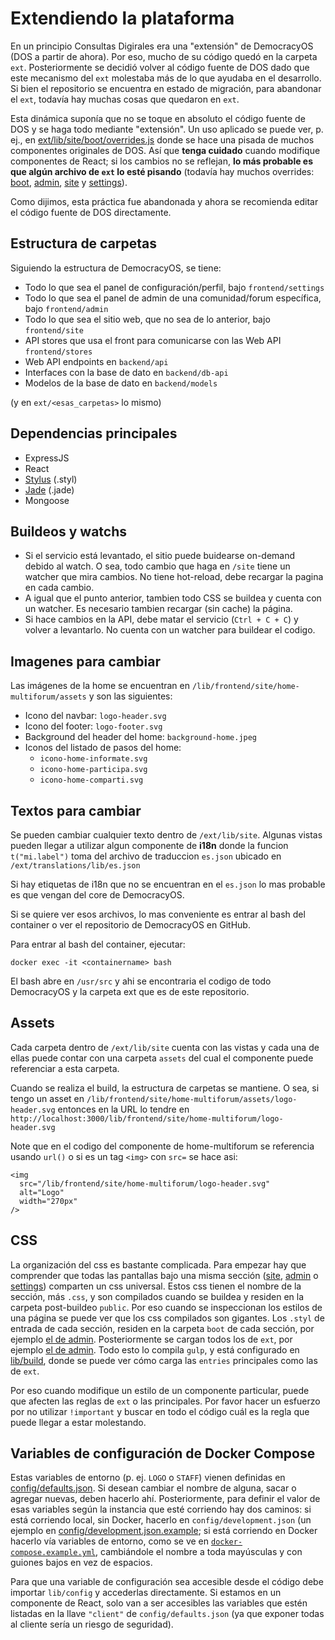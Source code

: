 # Extendiendo la plataforma

En un principio Consultas Digirales era una "extensión" de DemocracyOS (DOS a partir de ahora). Por eso, mucho de su código quedó en la carpeta `ext`. Posteriormente se decidió volver al código fuente de DOS dado que este mecanismo del `ext` molestaba más de lo que ayudaba en el desarrollo. Si bien el repositorio se encuentra en estado de migración, para abandonar el `ext`, todavía hay muchas cosas que quedaron en `ext`.

Esta dinámica suponía que no se toque en absoluto el código fuente de DOS y se haga todo mediante "extensión". Un uso aplicado se puede ver, p. ej., en [ext/lib/site/boot/overrides.js](../ext/lib/site/boot/overrides.js) donde se hace una pisada de muchos componentes originales de DOS. Así que **tenga cuidado** cuando modifique componentes de React; si los cambios no se reflejan, **lo más probable es que algún archivo de `ext` lo esté pisando** (todavía hay muchos overrides: [boot](../ext/lib/boot/overrides.js), [admin](../ext/lib/admin/boot/overrides.js), [site](../ext/lib/site/boot/overrides.js) y [settings](../ext/lib/settings/boot/overrides.js)).

Como dijimos, esta práctica fue abandonada y ahora se recomienda editar el código fuente de DOS directamente.

## Estructura de carpetas

Siguiendo la estructura de DemocracyOS, se tiene:

* Todo lo que sea el panel de configuración/perfil, bajo `frontend/settings`
* Todo lo que sea el panel de admin de una comunidad/forum específica, bajo `frontend/admin`
* Todo lo que sea el sitio web, que no sea de lo anterior, bajo `frontend/site`
* API stores que usa el front para comunicarse con las Web API `frontend/stores`
* Web API endpoints en `backend/api`
* Interfaces con la base de dato en `backend/db-api`
* Modelos de la base de dato en `backend/models`

(y en `ext/<esas_carpetas>` lo mismo)

## Dependencias principales
- ExpressJS
- React
- [Stylus](http://stylus-lang.com/) (.styl)
- [Jade](http://jade-lang.com/) (.jade)
- Mongoose

## Buildeos y watchs

- Si el servicio está levantado, el sitio puede buidearse on-demand debido al watch. O sea, todo cambio que haga en `/site` tiene un watcher que mira cambios. No tiene hot-reload, debe recargar la pagina en cada cambio.
- A igual que el punto anterior, tambien todo CSS se buildea y cuenta con un watcher. Es necesario tambien recargar (sin cache) la página.
- Si hace cambios en la API, debe matar el servicio (`Ctrl + C + C`) y volver a levantarlo. No cuenta con un watcher para buildear el codigo.

## Imagenes para cambiar

Las imágenes de la home se encuentran en `/lib/frontend/site/home-multiforum/assets` y son las siguientes:
- Icono del navbar: `logo-header.svg`
- Icono del footer: `logo-footer.svg`
- Background del header del home: `background-home.jpeg`
- Iconos del listado de pasos del home: 
  - `icono-home-informate.svg`
  - `icono-home-participa.svg`
  - `icono-home-comparti.svg`

## Textos para cambiar

Se pueden cambiar cualquier texto dentro de `/ext/lib/site`. Algunas vistas pueden llegar a utilizar algun componente de **i18n** donde la funcion `t("mi.label")` toma del archivo de traduccion `es.json` ubicado en `/ext/translations/lib/es.json`

Si hay etiquetas de i18n que no se encuentran en el `es.json` lo mas probable es que vengan del core de DemocracyOS.

Si se quiere ver esos archivos, lo mas conveniente es entrar al bash del container o ver el repositorio de DemocracyOS en GitHub.

Para entrar al bash del container, ejecutar:

```
docker exec -it <containername> bash
```

El bash abre en `/usr/src` y ahi se encontraria el codigo de todo DemocracyOS y la carpeta ext que es de este repositorio.

## Assets

Cada carpeta dentro de `/ext/lib/site` cuenta con las vistas y cada una de ellas puede contar con una carpeta `assets` del cual el componente puede referenciar a esta carpeta.

Cuando se realiza el build, la estructura de carpetas se mantiene. O sea, si tengo un asset en `/lib/frontend/site/home-multiforum/assets/logo-header.svg` entonces en la URL lo tendre en `http://localhost:3000/lib/frontend/site/home-multiforum/logo-header.svg`

Note que en el codigo del componente de home-multiforum se referencia usando `url()` o si es un tag `<img>` con `src=` se hace asi:

```
<img
  src="/lib/frontend/site/home-multiforum/logo-header.svg"
  alt="Logo"
  width="270px"
/>
```

## CSS

La organización del css es bastante complicada. Para empezar hay que comprender que todas las pantallas bajo una misma sección ([site](../lib/frontend/site), [admin](../lib/frontend/admin) o [settings](../lib/frontend/settings)) comparten un css universal. Estos css tienen el nombre de la sección, más `.css`, y son compilados cuando se buildea y residen en la carpeta post-buildeo `public`. Por eso cuando se inspeccionan los estilos de una página se puede ver que los css compilados son gigantes. Los `.styl` de entrada de cada sección, residen en la carpeta `boot` de cada sección, por ejemplo [el de admin](../lib/frontend/admin/boot/boot.styl). Posteriormente se cargan todos los de `ext`, por ejemplo [el de admin](../ext/lib/admin/boot/boot.styl). Todo esto lo compila `gulp`, y está configurado en [lib/build](../lib/build/index.js), donde se puede ver cómo carga las `entries` principales como las de `ext`.

Por eso cuando modifique un estilo de un componente particular, puede que afecten las reglas de `ext` o las principales. Por favor hacer un esfuerzo por no utilizar `!important` y buscar en todo el código cuál es la regla que puede llegar a estar molestando.

## Variables de configuración de Docker Compose

Estas variables de entorno (p. ej. `LOGO` o `STAFF`) vienen definidas en [config/defaults.json](../config/defaults.json). Si desean cambiar el nombre de alguna, sacar o agregar nuevas, deben hacerlo ahí. Posteriormente, para definir el valor de esas variables según la instancia que esté corriendo hay dos caminos: si está corriendo local, sin Docker, hacerlo en `config/development.json` (un ejemplo en [config/development.json.example](../config/development.json.example); si está corriendo en Docker hacerlo vía variables de entorno, como se ve en [`docker-compose.example.yml`](../docker-compose.example.yml), cambiándole el nombre a toda mayúsculas y con guiones bajos en vez de espacios.

Para que una variable de configuración sea accesible desde el código debe importar `lib/config` y accederlas directamente. Si estamos en un componente de React, solo van a ser accesibles las variables que estén listadas en la llave `"client"` de `config/defaults.json` (ya que exponer todas al cliente sería un riesgo de seguridad).